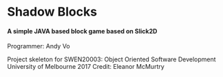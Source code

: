 # Shadow Blocks
#### A simple JAVA based block game based on Slick2D

Programmer: Andy Vo

Project skeleton for SWEN20003: Object Oriented Software Development
University of Melbourne 2017
Credit: Eleanor McMurtry
